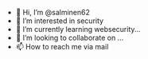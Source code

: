 - 👋 Hi, I’m @salminen62
- 👀 I’m interested in security
- 🌱 I’m currently learning websecurity...
- 💞️ I’m looking to collaborate on ...
- 📫 How to reach me via mail

<!---
salminen62/salminen62 is a ✨ special ✨ repository because its `README.md` (this file) appears on your GitHub profile.
You can click the Preview link to take a look at your changes.
--->
